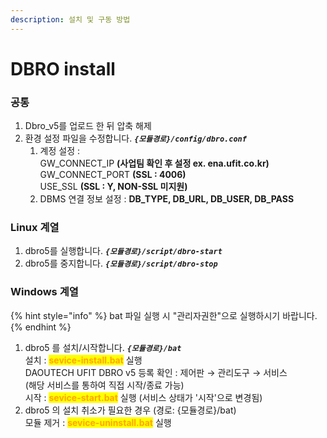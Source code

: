 ```yaml
---
description: 설치 및 구동 방법
---
```


# DBRO install

### 공통

1. Dbro\_v5를 업로드 한 뒤 압축 해제
2. 환경 설정 파일을 수정합니다. _**`{모듈경로}/config/dbro.conf`**_
   1. 계정 설정 :\
      GW\_CONNECT\_IP **(사업팀 확인 후 설정 ex. ena.ufit.co.kr)**\
      GW\_CONNECT\_PORT **(SSL : 4006)**\
      USE\_SSL **(SSL : Y, NON-SSL 미지원)**
   2. DBMS 연결 정보 설정 : **DB\_TYPE, DB\_URL, DB\_USER, DB\_PASS**

### Linux 계열

1. dbro5를 실행합니다. _**`{모듈경로}/script/dbro-start`**_
2. dbro5를 중지합니다. _**`{모듈경로}/script/dbro-stop`**_

### Windows 계열

{% hint style="info" %}
bat 파일 실행 시 "관리자권한"으로 실행하시기 바랍니다.
{% endhint %}

1. dbro5 를 설치/시작합니다. _**`{모듈경로}/bat`**_\
   설치 : <mark style="color:orange;">**sevice-install.bat**</mark> 실행\
   DAOUTECH UFIT DBRO v5 등록 확인 : 제어판 → 관리도구 → 서비스\
   (해당 서비스를 통하여 직접 시작/종료 가능)\
   시작 : <mark style="color:orange;">**sevice-start.bat**</mark> 실행 (서비스 상태가 '시작'으로 변경됨)
2. dbro5 의 설치 취소가 필요한 경우 (경로: {모듈경로}/bat)\
   모듈 제거 : <mark style="color:orange;">**sevice-uninstall.bat**</mark> 실행
